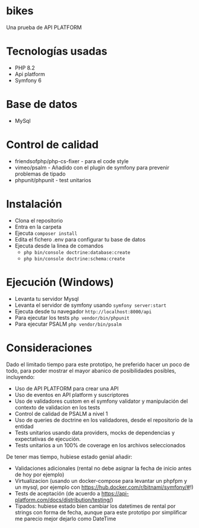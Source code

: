 # bikes
Una prueba de API PLATFORM

# Tecnologías usadas
- PHP 8.2
- Api platform
- Symfony 6

# Base de datos
 - MySql

# Control de calidad
 - friendsofphp/php-cs-fixer - para el code style
 - vimeo/psalm - Añadido con el plugin de symfony para prevenir problemas de tipado
 - phpunit/phpunit - test unitarios

# Instalación
 - Clona el repositorio
 - Entra en la carpeta
 - Ejecuta `composer install`
 - Edita el fichero .env para configurar tu base de datos
 - Ejecuta desde la linea de comandos 
   - `php bin/console doctrine:database:create`
   - `php bin/console doctrine:schema:create`

# Ejecución (Windows)
 - Levanta tu servidor Mysql
 - Levanta el servidor de symfony usando
 `symfony server:start`
 - Ejecuta desde tu navegador  `http://localhost:8000/api`
 - Para ejecutar los tests `php vendor/bin/phpunit`
 - Para ejecutar PSALM `php vendor/bin/psalm`

# Consideraciones
Dado el limitado tiempo para este prototipo, he preferido hacer un poco de todo, para poder mostrar el mayor abanico de posibilidades posibles, incluyendo:
 - Uso de API PLATFORM para crear una API
 - Uso de eventos en API platform y suscriptores
 - Uso de validadores custom en el symfony validator y manipulación del contexto de validacion en los tests
 - Control de calidad de PSALM a nivel 1
 - Uso de queries de doctrine en los validadores, desde el repositorio de la entidad
 - Tests unitarios usando data providers, mocks de dependencias y expectativas de ejecución.
 - Tests unitarios a un 100% de coverage en los archivos seleccionados

De tener mas tiempo, hubiese estado genial añadir:

 - Validaciones adicionales (rental no debe asignar la fecha de inicio antes de hoy por ejemplo)
 - Virtualizacion (usando un docker-compose para levantar un phpfpm y un mysql, por ejemplo con https://hub.docker.com/r/bitnami/symfony/#!)
 - Tests de aceptación (de acuerdo a https://api-platform.com/docs/distribution/testing/)
 - Tipados: hubiese estado bien cambiar los datetimes de rental por strings con forma de fecha, aunque para este prototipo por simplificar me parecio mejor dejarlo como DateTime
